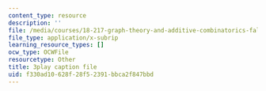 ```yaml
---
content_type: resource
description: ''
file: /media/courses/18-217-graph-theory-and-additive-combinatorics-fall-2019/f330ad10628f28f52391bbca2f847bbd_RDO6Py97IDg.srt
file_type: application/x-subrip
learning_resource_types: []
ocw_type: OCWFile
resourcetype: Other
title: 3play caption file
uid: f330ad10-628f-28f5-2391-bbca2f847bbd
---
```

